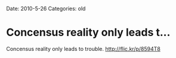 Date: 2010-5-26
Categories: old

# Concensus reality only leads t...

Concensus reality only leads to trouble. <a href="http://flic.kr/p/8594T8" rel="nofollow">http://flic.kr/p/8594T8</a>
